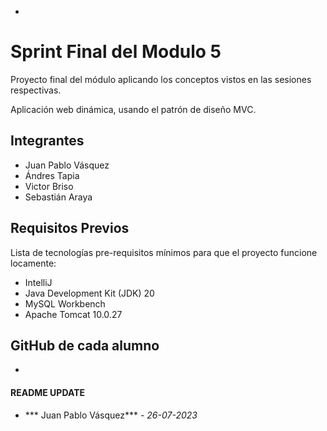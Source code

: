 *
# Sprint Final del Modulo 5

Proyecto final del módulo aplicando los conceptos vistos
en las sesiones respectivas. 

Aplicación web dinámica, usando el patrón de diseño
MVC.

## Integrantes
- Juan Pablo Vásquez
- Ándres Tapia
- Victor Briso
- Sebastián Araya

## Requisitos Previos
Lista de tecnologías pre-requisitos mínimos para que el proyecto funcione locamente:
- IntelliJ 
- Java Development Kit (JDK) 20
- MySQL Workbench
- Apache Tomcat 10.0.27

## GitHub de cada alumno
- 

#### README UPDATE
* *** Juan Pablo Vásquez*** - *26-07-2023*